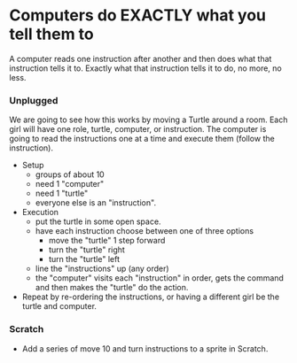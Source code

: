 # Computers do EXACTLY what you tell them to

A computer reads one instruction after another and then does what that instruction tells it to.  Exactly what that instruction tells it to do, no more, no less.  

### Unplugged
We are going to see how this works by moving a Turtle around a room. Each girl will have one role, turtle, computer, or instruction.  The computer is going to read the instructions one at a time and execute them (follow the instruction).
+ Setup
  + groups of about 10
  + need 1 "computer"
  + need 1 "turtle"
  + everyone else is an "instruction".
+ Execution
  + put the turtle in some open space.
  + have each instruction choose between one of three options
    + move the "turtle" 1 step forward
    + turn the "turtle" right
    + turn the "turtle" left
  + line the "instructions" up (any order)
  + the "computer" visits each "instruction" in order, gets the command and then makes the "turtle" do the action.
+ Repeat by re-ordering the instructions, or having a different girl be the turtle and computer.

### Scratch

+ Add a series of move 10 and turn instructions to a sprite in Scratch.
